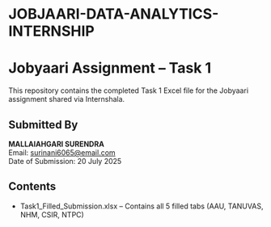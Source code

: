 # JOBJAARI-DATA-ANALYTICS-INTERNSHIP
# Jobyaari Assignment – Task 1

This repository contains the completed Task 1 Excel file for the Jobyaari assignment shared via Internshala.

## Submitted By
**MALLAIAHGARI SURENDRA**  
Email: surinani6065@email.com  
Date of Submission: 20 July 2025

## Contents
- Task1_Filled_Submission.xlsx – Contains all 5 filled tabs (AAU, TANUVAS, NHM, CSIR, NTPC)




